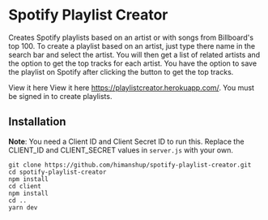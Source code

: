 # Spotify Playlist Creator

Creates Spotify playlists based on an artist or with songs from Billboard's top 100. To create a playlist based on an artist, just type there name in the search bar and select the artist. You will then get a list of related artists and the option to get the top tracks for each artist. You have the option to save the playlist on Spotify after clicking the button to get the top tracks.

View it here View it here https://playlistcreator.herokuapp.com/. You must be signed in to create playlists.

## Installation

**Note**: You need a Client ID and Client Secret ID to run this. Replace the CLIENT_ID and CLIENT_SECRET values in `server.js` with your own.

```
git clone https://github.com/himanshup/spotify-playlist-creator.git
cd spotify-playlist-creator
npm install
cd client
npm install
cd ..
yarn dev
```
